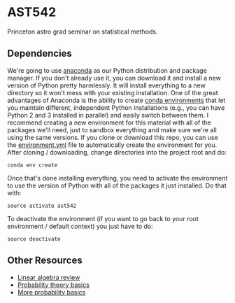 # AST542

Princeton astro grad seminar on statistical methods.

## Dependencies

We're going to use [anaconda](https://anaconda.org/) as our Python distribution and package
manager. If you don't already use it, you can download it and install a new version of Python
pretty harmlessly. It will install everything to a new directory so it won't mess with your
existing installation. One of the great advantages of Anaconda is the ability to create [conda
environments](https://conda.io/docs/using/envs.html) that let you maintain different, independent
Python installations (e.g., you can have Python 2 and 3 installed in parallel) and easily switch
between them. I recommend creating a new environment for this material with all of the packages
we'll need, just to sandbox everything and make sure we're all using the same versions. If you
clone or download this repo, you can use the
[environment.yml](https://github.com/adrn/ast542/blob/master/environment.yml) file
to automatically create the environment for you. After cloning / downloading, change directories
into the project root and do:

    conda env create

Once that's done installing everything, you need to activate the environment to use the version of
Python with all of the packages it just installed. Do that with:

    source activate ast542

To deactivate the environment (if you want to go back to your root environment / default context)
you just have to do:

    source deactivate

## Other Resources

- [Linear algebra review](http://cs229.stanford.edu/section/cs229-linalg.pdf)
- [Probability theory basics](http://cs229.stanford.edu/section/cs229-prob.pdf)
- [More probability basics](https://arxiv.org/abs/1205.4446)

